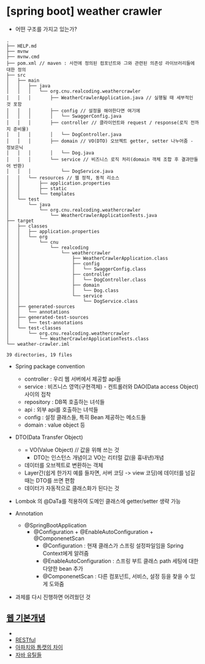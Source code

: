 # [spring boot] weather crawler

- 어떤 구조를 가지고 있는가?

```
.
├── HELP.md
├── mvnw
├── mvnw.cmd
├── pom.xml // maven : 사전에 정의된 컴포넌트와 그와 관련된 의존성 라이브러리들에 대한 정의
├── src
│   ├── main
│   │   ├── java
│   │   │   └── org.cnu.realcoding.weathercrawler
│   │   │       ├── WeatherCrawlerApplication.java // 실행될 때 세부적인 것 포함
│   │   │       ├── config // 설정을 해야한다면 여기에
│   │   │       │   └── SwaggerConfig.java
│   │   │       ├── controller // 클라이언트와 request / response(로직 전까지 준비물)
│   │   │       │   └── DogController.java
│   │   │       ├── domain // VO(DTO) 오브젝트 getter, setter 나누어줌 - 정보은닉
│   │   │       │   └── Dog.java
│   │   │       └── service // 비즈니스 로직 처리(domain 객체 조합 후 결과만들어 반환)
│   │   │           └── DogService.java
│   │   └── resources // 웹 정적, 동적 리소스
│   │       ├── application.properties
│   │       ├── static
│   │       └── templates
│   └── test
│       └── java
│           └── org.cnu.realcoding.weathercrawler
│               └── WeatherCrawlerApplicationTests.java
├── target
│   ├── classes
│   │   ├── application.properties
│   │   └── org
│   │       └── cnu
│   │           └── realcoding
│   │               └── weathercrawler
│   │                   ├── WeatherCrawlerApplication.class
│   │                   ├── config
│   │                   │   └── SwaggerConfig.class
│   │                   ├── controller
│   │                   │   └── DogController.class
│   │                   ├── domain
│   │                   │   └── Dog.class
│   │                   └── service
│   │                       └── DogService.class
│   ├── generated-sources
│   │   └── annotations
│   ├── generated-test-sources
│   │   └── test-annotations
│   └── test-classes
│       └── org.cnu.realcoding.weathercrawler
│           └── WeatherCrawlerApplicationTests.class
└── weather-crawler.iml

39 directories, 19 files

```

- Spring package convention
  - controller : 우리 웹 서버에서 제공할 api들
  - service : 비즈니스 영역(구현객체) - 컨트롤러와 DAO(Data access Object) 사이의 접착
  - repository : DB쪽 호출하는 녀석들
  - api : 외부 api를 호출하는 녀석들
  - config : 설정 클래스들, 특히 Bean 제공하는 메소드들
  - domain : value object 등
- DTO(Data Transfer Object)
  - = VO(Value Object) // 값을 위해 쓰는 것
    - DTO는 인스턴스 개념이고 VO는 리터럴 값(을 흉내낸)개념
  - 데이터를 오브젝트로 변환하는 객체
  - Layer간(쉽게 한가지 예를 들자면, 서버 코딩 -> view 코딩)에 데이터를 넘길때는 DTO를 쓰면 편함
  -  데이터가 자동적으로 클래스화가 된다는 것
  
- Lombok 의 @DaTa를 적용하여 도메인 클래스에 getter/setter 생략 가능

- Annotation
  - @SpringBootApplication 
    - @Configuration + @EnableAutoConfiguration + @ComponenetScan
        - @Configuration : 현재 클래스가 스프링 설정파일임을 Spring Context에게 알려줌
        - @EnableAutoConfiguration : 스프링 부트 클래스 path 세팅에 대한 다양한 bean 추가
        - @ComponenetScan : 다른 컴포넌트, 서비스, 설정 등을 찾을 수 있게 도와줌
- 과제를 다시 진행하면 어려웠던 것

## [웹 기본개념](https://jinbroing.tistory.com/86?category=697142)
- 
- [RESTful](https://github.com/JaeYeopHan/Interview_Question_for_Beginner/tree/master/Development_common_sense)
- [아파치와 톰캣의 차이](https://limmmee.tistory.com/4)
- [자바 유틸들](https://start.goodtime.co.kr/2014/06/%EC%95%8C%EC%95%84%EB%91%90%EB%A9%B4-%ED%8E%B8%EB%A6%AC%ED%95%9C-%EC%9E%90%EB%B0%94-%EC%9C%A0%ED%8B%B8%EB%A6%AC%ED%8B%B0-%ED%81%B4%EB%9E%98%EC%8A%A4%EB%93%A4/)